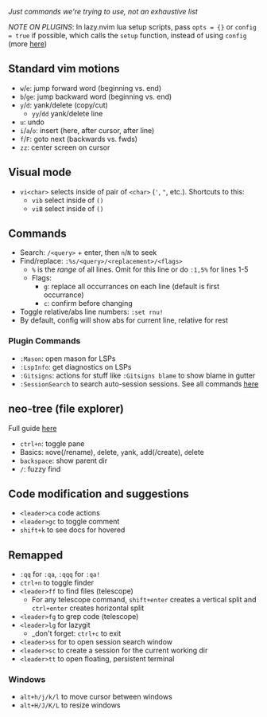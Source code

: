 _Just commands we're trying to use, not an exhaustive list_

_NOTE ON PLUGINS_: In lazy.nvim lua setup scripts, pass `opts = {}` or `config = true` if possible, which calls the `setup` function, instead of using `config` (more [here](https://lazy.folke.io/spec#spec-setup))

## Standard vim motions
- `w`/`e`: jump forward word (beginning vs. end)
- `b`/`ge`: jump backward word (beginning vs. end)
- `y`/`d`: yank/delete (copy/cut)
  - `yy`/`dd` yank/delete line
- `u`: undo
- `i`/`a`/`o`: insert (here, after cursor, after line)
- `f`/`F`: goto next (backwards vs. fwds)
- `zz`: center screen on cursor

## Visual mode
- `vi<char>` selects inside of pair of `<char>` (`'`, `"`, etc.). Shortcuts to this:
  - `vib` select inside of `()`
  - `viB` select inside of `()`

## Commands
- Search: `/<query>` + enter, then `n`/`N` to seek
- Find/replace: `:%s/<query>/<replacement>/<flags>`
  - `%` is the _range_ of all lines. Omit for this line or do `:1,5%` for lines 1-5
  - Flags:
    - `g`: replace all occurrances on each line (default is first occurrance)
    - `c`: confirm before changing
- Toggle relative/abs line numbers: `:set rnu!`
- By default, config will show abs for current line, relative for rest
### Plugin Commands
- `:Mason`: open mason for LSPs
- `:LspInfo`: get diagnostics on LSPs
- `:Gitsigns`: actions for stuff like `:Gitsigns blame` to show blame in gutter
- `:SessionSearch` to search auto-session sessions. See all commands [here](https://github.com/rmagatti/auto-session?tab=readme-ov-file#-commands)

## neo-tree (file explorer)
Full guide [here](https://github.com/nvim-neo-tree/neo-tree.nvim?tab=readme-ov-file#longer-example-for-lazynvim)
- `ctrl+n`: toggle pane
- Basics: `m`ove(/rename), `d`elete, `y`ank, `a`dd(/create), `d`elete
- `backspace`: show parent dir
- `/`: fuzzy find

## Code modification and suggestions
- `<leader>ca` code actions
- `<leader>gc` to toggle comment
- `shift+k` to see docs for hovered

## Remapped
- `:qq` for `:qa`, `:qqq` for `:qa!`
- `ctrl+n` to toggle finder
- `<leader>ff` to find files (telescope)
  - For any telescope command, `shift+enter` creates a vertical split and `ctrl+enter` creates horizontal split
- `<leader>fg` to grep code (telescope)
- `<leader>lg` for lazygit
  - _don't forget: `ctrl+c` to exit
- `<leader>ss` for to open session search window
- `<leader>sc` to create a session for the current working dir
- `<leader>tt` to open floating, persistent terminal
### Windows
- `alt+h/j/k/l` to move cursor between windows
- `alt+H/J/K/L` to resize windows
